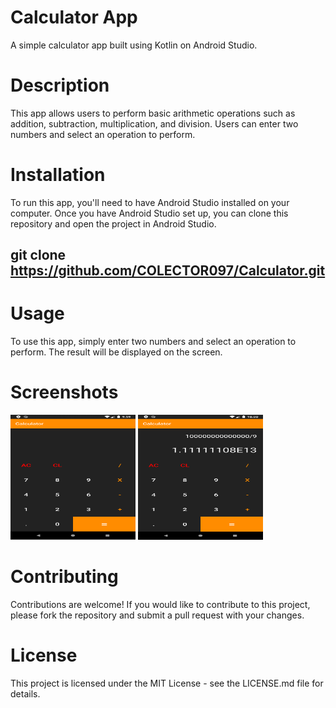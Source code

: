 # Calculator App

A simple calculator app built using Kotlin on Android Studio.

# Description

This app allows users to perform basic arithmetic operations such as addition, subtraction, multiplication, and division. Users can enter two numbers and select an operation to perform.

# Installation

To run this app, you'll need to have Android Studio installed on your computer. Once you have Android Studio set up, you can clone this repository and open the project in Android Studio.

## git clone https://github.com/COLECTOR097/Calculator.git

# Usage

To use this app, simply enter two numbers and select an operation to perform. The result will be displayed on the screen.

# Screenshots

<img src="screenShots/screenShot1.png" width="200" height="200">
<img src="screenShots/screenShot2.png" width="200" height="200">

# Contributing

Contributions are welcome! If you would like to contribute to this project, please fork the repository and submit a pull request with your changes.

# License

This project is licensed under the MIT License - see the LICENSE.md file for details.
